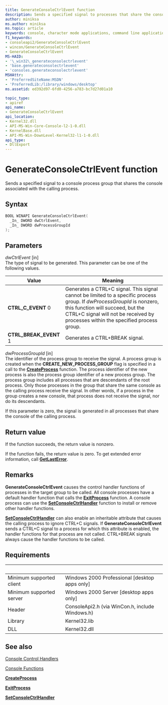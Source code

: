 ```yaml
---
title: GenerateConsoleCtrlEvent function
description: Sends a specified signal to processes that share the console associated with the calling process.
author: miniksa
ms.author: miniksa
ms.topic: article
keywords: console, character mode applications, command line applications, terminal applications, console api
f1_keywords:
- consoleapi2/GenerateConsoleCtrlEvent
- wincon/GenerateConsoleCtrlEvent
- GenerateConsoleCtrlEvent
MS-HAID:
- '\_win32\_generateconsolectrlevent'
- 'base.generateconsolectrlevent'
- 'consoles.generateconsolectrlevent'
MSHAttr:
- 'PreferredSiteName:MSDN'
- 'PreferredLib:/library/windows/desktop'
ms.assetid: ed392d97-6fd0-4256-a783-bc7d27d01a10

topic_type:
- apiref
api_name:
- GenerateConsoleCtrlEvent
api_location:
- Kernel32.dll
- API-MS-Win-Core-Console-l2-1-0.dll
- KernelBase.dll
- API-MS-Win-DownLevel-Kernel32-l1-1-0.dll
api_type:
- DllExport
---
```


# GenerateConsoleCtrlEvent function

Sends a specified signal to a console process group that shares the console associated with the calling process.

## Syntax

```C
BOOL WINAPI GenerateConsoleCtrlEvent(
  _In_ DWORD dwCtrlEvent,
  _In_ DWORD dwProcessGroupId
);
```

## Parameters

*dwCtrlEvent* \[in\]  
The type of signal to be generated. This parameter can be one of the following values.

| Value | Meaning |
|-|-|
| **CTRL_C_EVENT** 0 | Generates a CTRL+C signal. This signal cannot be limited to a specific process group. If *dwProcessGroupId* is nonzero, this function will succeed, but the CTRL+C signal will not be received by processes within the specified process group. |
| **CTRL_BREAK_EVENT** 1 | Generates a CTRL+BREAK signal. |

*dwProcessGroupId* \[in\]  
The identifier of the process group to receive the signal. A process group is created when the **CREATE\_NEW\_PROCESS\_GROUP** flag is specified in a call to the [**CreateProcess**](/windows/win32/api/processthreadsapi/nf-processthreadsapi-createprocessa) function. The process identifier of the new process is also the process group identifier of a new process group. The process group includes all processes that are descendants of the root process. Only those processes in the group that share the same console as the calling process receive the signal. In other words, if a process in the group creates a new console, that process does not receive the signal, nor do its descendants.

If this parameter is zero, the signal is generated in all processes that share the console of the calling process.

## Return value

If the function succeeds, the return value is nonzero.

If the function fails, the return value is zero. To get extended error information, call [**GetLastError**](/windows/win32/api/errhandlingapi/nf-errhandlingapi-getlasterror).

## Remarks

**GenerateConsoleCtrlEvent** causes the control handler functions of processes in the target group to be called. All console processes have a default handler function that calls the [**ExitProcess**](/windows/win32/api/processthreadsapi/nf-processthreadsapi-exitprocess) function. A console process can use the [**SetConsoleCtrlHandler**](setconsolectrlhandler.md) function to install or remove other handler functions.

[**SetConsoleCtrlHandler**](setconsolectrlhandler.md) can also enable an inheritable attribute that causes the calling process to ignore CTRL+C signals. If **GenerateConsoleCtrlEvent** sends a CTRL+C signal to a process for which this attribute is enabled, the handler functions for that process are not called. CTRL+BREAK signals always cause the handler functions to be called.

## Requirements

| &nbsp; | &nbsp; |
|-|-|
| Minimum supported client | Windows 2000 Professional \[desktop apps only\] |
| Minimum supported server | Windows 2000 Server \[desktop apps only\] |
| Header | ConsoleApi2.h (via WinCon.h, include Windows.h) |
| Library | Kernel32.lib |
| DLL | Kernel32.dll |

## See also

[Console Control Handlers](console-control-handlers.md)

[Console Functions](console-functions.md)

[**CreateProcess**](/windows/win32/api/processthreadsapi/nf-processthreadsapi-createprocessa)

[**ExitProcess**](/windows/win32/api/processthreadsapi/nf-processthreadsapi-exitprocess)

[**SetConsoleCtrlHandler**](setconsolectrlhandler.md)